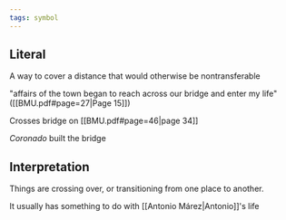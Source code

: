 ```yaml
---
tags: symbol
---
```

## Literal
A way to cover a distance that would otherwise be nontransferable

"affairs of the town began to reach across our bridge and enter my life" ([[BMU.pdf#page=27|Page 15]])

Crosses bridge on [[BMU.pdf#page=46|page 34]]

*Coronado* built the bridge

## Interpretation
Things are crossing over, or transitioning from one place to another.

It usually has something to do with [[Antonio Márez|Antonio]]'s life